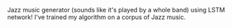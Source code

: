 Jazz music generator (sounds like it's played by a whole band) using LSTM network!
I've trained my algorithm on a corpus of Jazz music.
